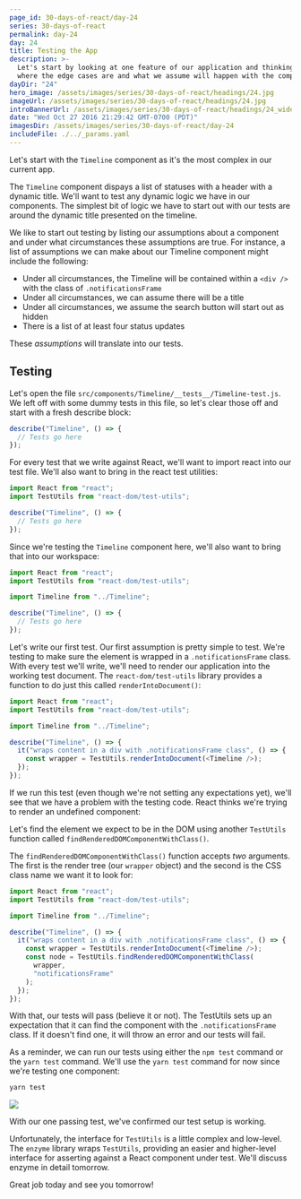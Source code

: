 ```yaml
---
page_id: 30-days-of-react/day-24
series: 30-days-of-react
permalink: day-24
day: 24
title: Testing the App
description: >-
  Let's start by looking at one feature of our application and thinking about
  where the edge cases are and what we assume will happen with the component.
dayDir: "24"
hero_image: /assets/images/series/30-days-of-react/headings/24.jpg
imageUrl: /assets/images/series/30-days-of-react/headings/24.jpg
introBannerUrl: /assets/images/series/30-days-of-react/headings/24_wide.jpg
date: "Wed Oct 27 2016 21:29:42 GMT-0700 (PDT)"
imagesDir: /assets/images/series/30-days-of-react/day-24
includeFile: ./../_params.yaml
---
```


Let's start with the `Timeline` component as it's the most complex in our current app.

The `Timeline` component dispays a list of statuses with a header with a dynamic title. We'll want to test any dynamic logic we have in our components. The simplest bit of logic we have to start out with our tests are around the dynamic title presented on the timeline.

<div class="demo" id="demo1"></div>

We like to start out testing by listing our assumptions about a component and under what circumstances these assumptions are true. For instance, a list of assumptions we can make about our Timeline component might include the following:

- Under all circumstances, the Timeline will be contained within a `<div />` with the class of `.notificationsFrame`
- Under all circumstances, we can assume there will be a title
- Under all circumstances, we assume the search button will start out as hidden
- There is a list of at least four status updates

These _assumptions_ will translate into our tests.

## Testing

Let's open the file `src/components/Timeline/__tests__/Timeline-test.js`. We left off with some dummy tests in this file, so let's clear those off and start with a fresh describe block:

```javascript
describe("Timeline", () => {
  // Tests go here
});
```

For every test that we write against React, we'll want to import react into our test file. We'll also want to bring in the react test utilities:

```javascript
import React from "react";
import TestUtils from "react-dom/test-utils";

describe("Timeline", () => {
  // Tests go here
});
```

Since we're testing the `Timeline` component here, we'll also want to bring that into our workspace:

```javascript
import React from "react";
import TestUtils from "react-dom/test-utils";

import Timeline from "../Timeline";

describe("Timeline", () => {
  // Tests go here
});
```

Let's write our first test. Our first assumption is pretty simple to test. We're testing to make sure the element is wrapped in a `.notificationsFrame` class. With every test we'll write, we'll need to render our application into the working test document. The `react-dom/test-utils` library provides a function to do just this called `renderIntoDocument()`:

```javascript
import React from "react";
import TestUtils from "react-dom/test-utils";

import Timeline from "../Timeline";

describe("Timeline", () => {
  it("wraps content in a div with .notificationsFrame class", () => {
    const wrapper = TestUtils.renderIntoDocument(<Timeline />);
  });
});
```

If we run this test (even though we're not setting any expectations yet), we'll see that we have a problem with the testing code. React thinks we're trying to render an undefined component:

Let's find the element we expect to be in the DOM using another `TestUtils` function called `findRenderedDOMComponentWithClass()`.

The `findRenderedDOMComponentWithClass()` function accepts _two_ arguments. The first is the render tree (our `wrapper` object) and the second is the CSS class name we want it to look for:

```javascript
import React from "react";
import TestUtils from "react-dom/test-utils";

import Timeline from "../Timeline";

describe("Timeline", () => {
  it("wraps content in a div with .notificationsFrame class", () => {
    const wrapper = TestUtils.renderIntoDocument(<Timeline />);
    const node = TestUtils.findRenderedDOMComponentWithClass(
      wrapper,
      "notificationsFrame"
    );
  });
});
```

With that, our tests will pass (believe it or not). The TestUtils sets up an expectation that it can find the component with the `.notificationsFrame` class. If it doesn't find one, it will throw an error and our tests will fail.

As a reminder, we can run our tests using either the `npm test` command or the `yarn test` command. We'll use the `yarn test` command for now since we're testing one component:

```bash
yarn test
```

<img class="wide" src="/assets/series/30-days-of-react/images/24/passing-test.png" />

With our one passing test, we've confirmed our test setup is working.

Unfortunately, the interface for `TestUtils` is a little complex and low-level. The `enzyme` library wraps `TestUtils`, providing an easier and higher-level interface for asserting against a React component under test. We'll discuss enzyme in detail tomorrow.

Great job today and see you tomorrow!
